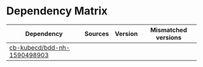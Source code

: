 # Dependency Matrix

Dependency | Sources | Version | Mismatched versions
---------- | ------- | ------- | -------------------
[cb-kubecd/bdd-nh-1590498903](https://github.com/cb-kubecd/bdd-nh-1590498903.git) |  | []() | 
